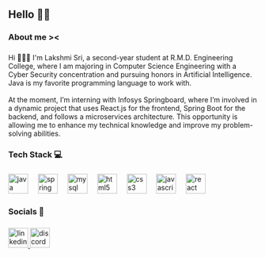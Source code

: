 <h2 align="left">Hello 👋🏻</h2>

###

<h3 align="left">About me ><</h3>

###

<p align="left">Hi 🙋🏻‍♀️ I'm Lakshmi Sri, a second-year student at R.M.D. Engineering College, where I am majoring in Computer Science Engineering with a Cyber Security concentration and pursuing honors in Artificial Intelligence. Java is my favorite programming language to work with.<br><br>At the moment, I’m interning with Infosys Springboard, where I’m involved in a dynamic project that uses React.js for the frontend, Spring Boot for the backend, and follows a microservices architecture. This opportunity is allowing me to enhance my technical knowledge and improve my problem-solving abilities.</p>

###

<h3 align="left">Tech Stack 💻</h3>

###

<div align="left">
  <img src="https://cdn.jsdelivr.net/gh/devicons/devicon/icons/java/java-plain.svg" height="40" alt="java logo"  />
  <img width="12" />
  <img src="https://cdn.jsdelivr.net/gh/devicons/devicon/icons/spring/spring-original.svg" height="40" alt="spring logo"  />
  <img width="12" />
  <img src="https://cdn.jsdelivr.net/gh/devicons/devicon/icons/mysql/mysql-original-wordmark.svg" height="40" alt="mysql logo"  />
  <img width="12" />
  <img src="https://cdn.jsdelivr.net/gh/devicons/devicon/icons/html5/html5-plain-wordmark.svg" height="40" alt="html5 logo"  />
  <img width="12" />
  <img src="https://cdn.jsdelivr.net/gh/devicons/devicon/icons/css3/css3-plain-wordmark.svg" height="40" alt="css3 logo"  />
  <img width="12" />
  <img src="https://cdn.jsdelivr.net/gh/devicons/devicon/icons/javascript/javascript-plain.svg" height="40" alt="javascript logo"  />
  <img width="12" />
  <img src="https://cdn.jsdelivr.net/gh/devicons/devicon/icons/react/react-original-wordmark.svg" height="40" alt="react logo"  />
</div>

###

<h3 align="left">Socials 🌷</h3>

###

<div align="left">
  <a href="www.linkedin.com/in/lakshmisri4/" target="_blank">
    <img src="https://img.shields.io/static/v1?message=LinkedIn&logo=linkedin&label=&color=0077B5&logoColor=white&labelColor=&style=for-the-badge" height="40" alt="linkedin logo"  />
  </a>
  <a href="https://discordapp.com/users/1166993718503551039" target="_blank">
    <img src="https://img.shields.io/static/v1?message=Discord&logo=discord&label=&color=7289DA&logoColor=white&labelColor=&style=for-the-badge" height="40" alt="discord logo"  />
  </a>
</div>

###

